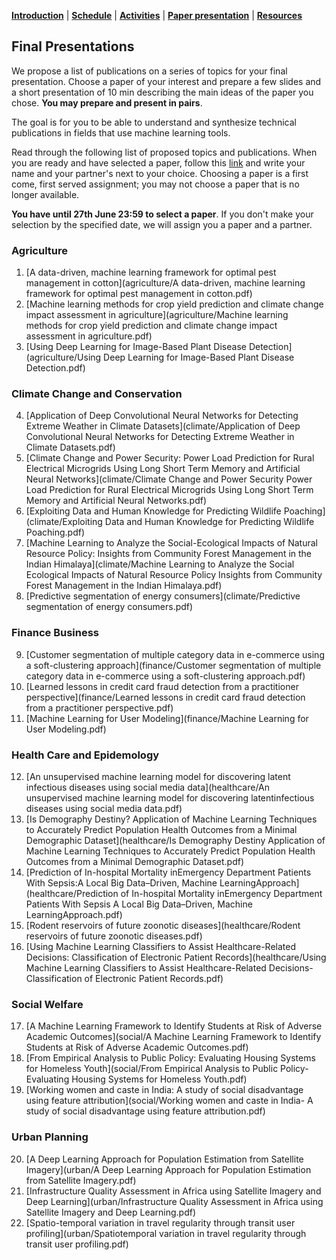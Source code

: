 [**Introduction**](https://melaniefp.github.io/intro_to_ML_DSC6135/) | [**Schedule**](../schedule.html) | [**Activities**](../activities.html) | [**Paper presentation**](presentations.html) | [**Resources**](../references.html)

## Final Presentations

We propose a list of publications on a series of topics for your final presentation.
Choose a paper of your interest and prepare a few slides and a short presentation of 10 min
describing the main ideas of the paper you chose.
**You may prepare and present in pairs**.

The goal is for you to be able to understand and synthesize technical publications in fields
that use machine learning tools.

Read through the following list of proposed topics and publications.
When you are ready and have selected a paper, follow this [link](https://docs.google.com/spreadsheets/d/1nKZckUHjQuO7gbzSwVZdx8NrmyYgqiDgV3Mx8mH2I98/edit?usp=sharing) and write your name
and your partner's next to your choice.
Choosing a paper is a first come, first served assignment; you may not choose a paper
that is no longer available.

**You have until 27th June 23:59 to select a paper**.
If you don't make your selection by the specified date, we will assign you a paper and a partner.


### Agriculture

1. [A data-driven, machine learning framework for optimal pest management in cotton](agriculture/A data-driven, machine learning framework for optimal pest management in cotton.pdf)
2. [Machine learning methods for crop yield prediction and climate change impact assessment in agriculture](agriculture/Machine learning methods for crop yield prediction and climate change impact assessment in agriculture.pdf)
3. [Using Deep Learning for Image-Based Plant Disease Detection](agriculture/Using Deep Learning for Image-Based Plant Disease Detection.pdf)

### Climate Change and Conservation

4. [Application of Deep Convolutional Neural Networks for Detecting Extreme Weather in Climate Datasets](climate/Application of Deep Convolutional Neural Networks for Detecting Extreme Weather in Climate Datasets.pdf)
5. [Climate Change and Power Security: Power Load Prediction for Rural Electrical Microgrids Using Long Short Term Memory and Artificial Neural Networks](climate/Climate Change and Power Security Power Load Prediction for Rural Electrical Microgrids Using Long Short Term Memory and Artificial Neural Networks.pdf)
6. [Exploiting Data and Human Knowledge for Predicting Wildlife Poaching](climate/Exploiting Data and Human Knowledge for Predicting Wildlife Poaching.pdf)
7. [Machine Learning to Analyze the Social-Ecological Impacts of Natural Resource Policy: Insights from Community Forest Management in the Indian Himalaya](climate/Machine Learning to Analyze the Social Ecological Impacts of Natural Resource Policy Insights from Community Forest Management in the Indian Himalaya.pdf)
8. [Predictive segmentation of energy consumers](climate/Predictive segmentation of energy consumers.pdf)

### Finance Business

9. [Customer segmentation of multiple category data in e-commerce using a soft-clustering approach](finance/Customer segmentation of multiple category data in e-commerce using a soft-clustering approach.pdf)
10. [Learned lessons in credit card fraud detection from a practitioner perspective](finance/Learned lessons in credit card fraud detection from a practitioner perspective.pdf)
11. [Machine Learning for User Modeling](finance/Machine Learning for User Modeling.pdf)

### Health Care and Epidemology

12. [An unsupervised machine learning model for discovering latent infectious diseases using social media data](healthcare/An unsupervised machine learning model for discovering latentinfectious diseases using social media data.pdf)
13. [Is Demography Destiny? Application of Machine Learning Techniques to Accurately Predict Population Health Outcomes from a Minimal Demographic Dataset](healthcare/Is Demography Destiny Application of Machine Learning Techniques to Accurately Predict Population Health Outcomes from a Minimal Demographic Dataset.pdf)
14. [Prediction of In-hospital Mortality inEmergency Department Patients With Sepsis:A Local Big Data–Driven, Machine LearningApproach](healthcare/Prediction of In-hospital Mortality inEmergency Department Patients With Sepsis A Local Big Data–Driven, Machine LearningApproach.pdf)
15. [Rodent reservoirs of future zoonotic diseases](healthcare/Rodent reservoirs of future zoonotic diseases.pdf)
16. [Using Machine Learning Classifiers to Assist Healthcare-Related Decisions: Classification of Electronic Patient Records](healthcare/Using Machine Learning Classifiers to Assist Healthcare-Related Decisions- Classification of Electronic Patient Records.pdf)

### Social Welfare

17. [A Machine Learning Framework to Identify Students at Risk of Adverse Academic Outcomes](social/A Machine Learning Framework to Identify Students at Risk of Adverse Academic Outcomes.pdf)
18. [From Empirical Analysis to Public Policy: Evaluating Housing Systems for Homeless Youth](social/From Empirical Analysis to Public Policy- Evaluating Housing Systems for Homeless Youth.pdf)
19. [Working women and caste in India: A study of social disadvantage using feature attribution](social/Working women and caste in India- A study of social disadvantage using feature attribution.pdf)

### Urban Planning

20. [A Deep Learning Approach for Population Estimation from Satellite Imagery](urban/A Deep Learning Approach for Population Estimation from Satellite Imagery.pdf)
21. [Infrastructure Quality Assessment in Africa using Satellite Imagery and Deep Learning](urban/Infrastructure Quality Assessment in Africa using Satellite Imagery and Deep Learning.pdf)
22. [Spatio-temporal variation in travel regularity through transit user profiling](urban/Spatiotemporal variation in travel regularity through transit user profiling.pdf)
